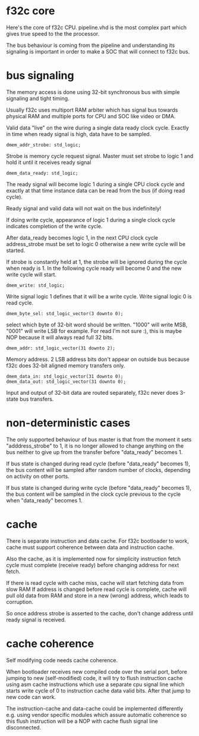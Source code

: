 # f32c core

Here's the core of f32c CPU. 
pipeline.vhd is the most complex part which
gives true speed to the the processor. 

The bus behaviour is coming from the pipeline
and understanding its signaling is important
in order to make a SOC that will connect to f32c bus.

# bus signaling

The memory access is done using 32-bit synchronous
bus with simple signaling and tight timing.

Usually f32c uses multiport RAM arbiter which
has signal bus towards physical RAM and multiple
ports for CPU and SOC like video or DMA.

Valid data "live" on the wire during a single data
ready clock cycle. Exactly in time when ready
signal is high, data have to be sampled.

    dmem_addr_strobe: std_logic;
Strobe is memory cycle request signal.
Master must set strobe to logic 1 and hold it until
it receives ready signal

    dmem_data_ready: std_logic;
The ready signal will become logic 1 during a single CPU 
clock cycle and exactly at that time instance data
can be read from the bus (if doing read cycle).

Ready signal and valid data will not wait on the bus 
indefinitely!

If doing write cycle, appearance of logic 1 during a
single clock cycle indicates completion of the write cycle.

After data_ready becomes logic 1, in the next CPU clock cycle 
address_strobe must be set to logic 0 otherwise a
new write cycle will be started.

If strobe is constantly held at 1, the strobe will be
ignored during the cycle when ready is 1. In the following
cycle ready will become 0 and the new write cycle will start.

    dmem_write: std_logic;
Write signal logic 1 defines that it will be a write cycle.
Write signal logic 0 is read cycle.

    dmem_byte_sel: std_logic_vector(3 downto 0);
select which byte of 32-bit word should be written.
"1000" will write MSB, "0001" will write LSB for example.
For read I'm not sure :), this is maybe NOP because it 
will always read full 32 bits.

    dmem_addr: std_logic_vector(31 downto 2);
Memory address. 2 LSB address bits don't appear on outside
bus because f32c does 32-bit aligned memory transfers only.

    dmem_data_in: std_logic_vector(31 downto 0);
    dmem_data_out: std_logic_vector(31 downto 0);
Input and output of 32-bit data are routed separately,
f32c never does 3-state bus transfers.

# non-deterministic cases

The only supported behaviour of bus master is that from
the moment it sets "adddress_strobe" to 1, it is no longer
allowed to change anything on the bus neither to give up
from the transfer before "data_ready" becomes 1.

If bus state is changed during read cycle (before "data_ready"
becomes 1), the bus content will be sampled after random number
of clocks, depending on activity on other ports.

If bus state is changed during write cycle (before "data_ready"
becomes 1), the bus content will be sampled in the clock
cycle previous to the cycle when "data_ready" becomes 1.

# cache

There is separate instruction and data cache.
For f32c bootloader to work, cache must support
coherence between data and instruction cache.

Also the cache, as it is implemented now for
simplicity instruction fetch cycle must complete
(receive ready) before changing address for next
fetch. 

If there is read cycle with cache miss, cache will
start fetching data from slow RAM
If address is changed before read cycle is complete, 
cache will pull old data from RAM and store in a
new (wrong) address, which leads to corruption.

So once address strobe is asserted to the cache,
don't change address until ready signal is received.

# cache coherence

Self modifying code needs cache coherence.

When bootloader receives new compiled code over the serial port, 
before jumping to new (self-modified) code, it will try to flush 
instruction cache using asm cache instructions which use a separate
cpu signal line which starts write cycle of 0 to instruction cache 
data valid bits. After that jump to new code can work.

The instruction-cache and data-cache could be implemented differently
e.g. using vendor specific modules which assure
automatic coherence so this flush instruction will be a NOP with
cache flush signal line disconnected.
